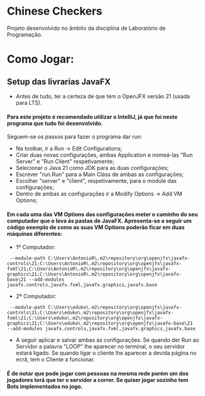 
# Chinese Checkers

Projeto desenvolvido no âmbito da disciplina de Laboratório de Programação.

# Como Jogar:

## Setup das livrarias JavaFX

- Antes de tudo, ter a certeza de que tem o OpenJFX versão 21 (usada para LTS).

#### Para este projeto é recomendado utilizar o IntelliJ, já que foi neste programa que tudo foi desenvolvido.

Seguem-se os passos para fazer o programa dar run:

- Na toolbar, ir a Run -> Edit Configurations;
- Criar duas novas configurações, ambas Application e nomeá-las "Run Server" e "Run Client" respetivamente;
- Selecionar o Java 21 como JDK para as duas configurações;
- Escrever "run.Run" para a Main Class de ambas as configurações;
- Escolher "server" e "client", respetivamente, para o module das configurações;
- Dentro de ambas as configurações ir a Modify Options -> Add VM Options;

 #### Em cada uma das VM Options das configurações meter o caminho do seu computador que o leva ás pastas de JavaFX. Apresenta-se a seguir um código exemplo de como as suas VM Options poderão ficar em duas máquinas diferentes:

- 1º Computador:

``` --module-path C:\Users\AntonioR\.m2\repository\org\openjfx\javafx-controls\21;C:\Users\AntonioR\.m2\repository\org\openjfx\javafx-fxml\21;C:\Users\AntonioR\.m2\repository\org\openjfx\javafx-graphics\21;C:\Users\AntonioR\.m2\repository\org\openjfx\javafx-base\21 --add-modules javafx.controls,javafx.fxml,javafx.graphics,javafx.base```


- 2º Computador:

``` --module-path C:\Users\eduko\.m2\repository\org\openjfx\javafx-controls\21;C:\Users\eduko\.m2\repository\org\openjfx\javafx-fxml\21;C:\Users\eduko\.m2\repository\org\openjfx\javafx-graphics\21;C:\Users\eduko\.m2\repository\org\openjfx\javafx-base\21  --add-modules javafx.controls,javafx.fxml,javafx.graphics,javafx.base```
- A seguir aplicar e salvar ambas as configurações. Se quando der Run ao Servidor a palavra "LOOP" lhe aparecer no terminal, o seu servidor estará ligado. Se quando ligar o cliente lhe aparecer a devida página no ecrâ, tem o Cliente a funcionar.

#### É de notar que pode jogar com pessoas na mesma rede porém um dos jogadores terá que ter o servidor a correr. Se quiser jogar sozinho tem Bots implementados no jogo.
